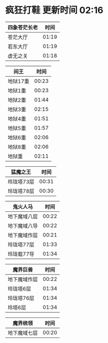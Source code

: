 # 疯狂打鞋 更新时间 02:16

| 四象苍茫长老   | 时间    |
|--------|-------|
| 苍茫大厅 | 01:19 |
| 若东大厅 | 01:19 |
| 虚无之关 | 01:18 |

| 间王   | 时间    |
|--------|-------|
| 地狱17重 | 00:23 |
| 地狱1重 | 00:23 |
| 地狱2重 | 01:44 |
| 地狱3重 | 02:15 |
| 地狱4重 | 01:51 |
| 地狱5重 | 01:57 |
| 地狱6重 | 02:06 |
| 地狱8重 | 02:06 |
| 地狱重 | 02:11 |

| 猛魔之王   | 时间    |
|--------|-------|
| 玲珑塔73层 | 00:31 |
| 玲珑塔78层 | 00:30 |

| 鬼火人马   | 时间    |
|--------|-------|
| 地下魔域八层 | 00:22 |
| 地下魔域八导 | 00:22 |
| 地下魔域作层 | 00:21 |
| 玲珑塔77层 | 01:33 |
| 玲珑载77导 | 01:34 |

| 魔界巨兽   | 时间    |
|--------|-------|
| 地下魔域作层 | 00:22 |
| 玲珑塔6层 | 01:34 |
| 玲珑塔76层 | 01:34 |
| 玲塔6层 | 01:34 |

| 魔界统领   | 时间    |
|--------|-------|
| 地下魔域七层 | 00:20 |